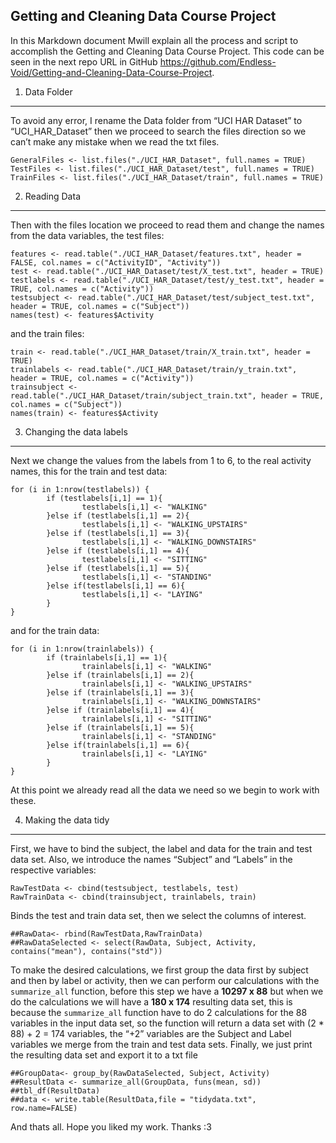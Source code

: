 Getting and Cleaning Data Course Project
----------------------------------------

In this Markdown document Mwill explain all the process and script to
accomplish the Getting and Cleaning Data Course Project. This code can
be seen in the next repo URL in GitHub
<a href="https://github.com/Endless-Void/Getting-and-Cleaning-Data-Course-Project" class="uri">https://github.com/Endless-Void/Getting-and-Cleaning-Data-Course-Project</a>.

1. Data Folder
--------------

To avoid any error, I rename the Data folder from “UCI HAR Dataset” to
“UCI\_HAR\_Dataset” then we proceed to search the files direction so we
can’t make any mistake when we read the txt files.

    GeneralFiles <- list.files("./UCI_HAR_Dataset", full.names = TRUE)
    TestFiles <- list.files("./UCI_HAR_Dataset/test", full.names = TRUE)
    TrainFiles <- list.files("./UCI_HAR_Dataset/train", full.names = TRUE)

2. Reading Data
---------------

Then with the files location we proceed to read them and change the
names from the data variables, the test files:

    features <- read.table("./UCI_HAR_Dataset/features.txt", header = FALSE, col.names = c("ActivityID", "Activity"))
    test <- read.table("./UCI_HAR_Dataset/test/X_test.txt", header = TRUE)
    testlabels <- read.table("./UCI_HAR_Dataset/test/y_test.txt", header = TRUE, col.names = c("Activity"))
    testsubject <- read.table("./UCI_HAR_Dataset/test/subject_test.txt", header = TRUE, col.names = c("Subject"))
    names(test) <- features$Activity

and the train files:

    train <- read.table("./UCI_HAR_Dataset/train/X_train.txt", header = TRUE)
    trainlabels <- read.table("./UCI_HAR_Dataset/train/y_train.txt", header = TRUE, col.names = c("Activity"))
    trainsubject <- read.table("./UCI_HAR_Dataset/train/subject_train.txt", header = TRUE, col.names = c("Subject"))
    names(train) <- features$Activity

3. Changing the data labels
---------------------------

Next we change the values from the labels from 1 to 6, to the real
activity names, this for the train and test data:

    for (i in 1:nrow(testlabels)) {
            if (testlabels[i,1] == 1){
                    testlabels[i,1] <- "WALKING"
            }else if (testlabels[i,1] == 2){
                    testlabels[i,1] <- "WALKING_UPSTAIRS"
            }else if (testlabels[i,1] == 3){
                    testlabels[i,1] <- "WALKING_DOWNSTAIRS"
            }else if (testlabels[i,1] == 4){
                    testlabels[i,1] <- "SITTING"
            }else if (testlabels[i,1] == 5){
                    testlabels[i,1] <- "STANDING"
            }else if(testlabels[i,1] == 6){
                    testlabels[i,1] <- "LAYING" 
            }
    }

and for the train data:

    for (i in 1:nrow(trainlabels)) {
            if (trainlabels[i,1] == 1){
                    trainlabels[i,1] <- "WALKING"
            }else if (trainlabels[i,1] == 2){
                    trainlabels[i,1] <- "WALKING_UPSTAIRS"
            }else if (trainlabels[i,1] == 3){
                    trainlabels[i,1] <- "WALKING_DOWNSTAIRS"
            }else if (trainlabels[i,1] == 4){
                    trainlabels[i,1] <- "SITTING"
            }else if (trainlabels[i,1] == 5){
                    trainlabels[i,1] <- "STANDING"
            }else if(trainlabels[i,1] == 6){
                    trainlabels[i,1] <- "LAYING" 
            }
    }

At this point we already read all the data we need so we begin to work
with these.

4. Making the data tidy
-----------------------

First, we have to bind the subject, the label and data for the train and
test data set. Also, we introduce the names “Subject” and “Labels” in
the respective variables:

    RawTestData <- cbind(testsubject, testlabels, test)
    RawTrainData <- cbind(trainsubject, trainlabels, train)

Binds the test and train data set, then we select the columns of
interest.

    ##RawData<- rbind(RawTestData,RawTrainData)
    ##RawDataSelected <- select(RawData, Subject, Activity, contains("mean"), contains("std"))

To make the desired calculations, we first group the data first by
subject and then by label or activity, then we can perform our
calculations with the `summarize_all` function, before this step we have
a **10297 x 88** but when we do the calculations we will have a **180 x
174** resulting data set, this is because the `summarize_all` function
have to do 2 calculations for the 88 variables in the input data set, so
the function will return a data set with (2 \* 88) + 2 = 174 variables,
the “+2” variables are the Subject and Label variables we merge from the
train and test data sets. Finally, we just print the resulting data set
and export it to a txt file

    ##GroupData<- group_by(RawDataSelected, Subject, Activity)
    ##ResultData <- summarize_all(GroupData, funs(mean, sd))
    ##tbl_df(ResultData)
    ##data <- write.table(ResultData,file = "tidydata.txt",  row.name=FALSE)

And thats all. Hope you liked my work. Thanks :3
